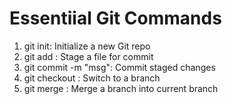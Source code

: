 # Essentiial Git Commands
1. git init: Initialize a new Git repo
2. git add <file>: Stage a file for commit
3. git commit -m "msg": Commit staged changes
4. git checkout <branch>: Switch to a branch
5. git merge <branch>: Merge a branch into current branch

